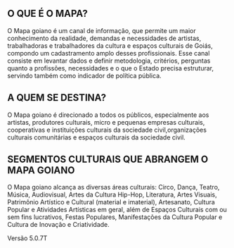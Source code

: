 ## O QUE É O MAPA?
O Mapa goiano é um canal de informação, que permite um maior conhecimento da realidade, demandas e necessidades de artistas, trabalhadoras e trabalhadores da cultura e espaços culturais de Goiás, compondo um cadastramento amplo desses profissionais.
Esse canal consiste em levantar dados e definir metodologia, critérios, perguntas quanto a profissões, necessidades e o que o Estado precisa estruturar, servindo também como indicador de política pública.

## A QUEM SE DESTINA?
O Mapa goiano é direcionado a todos os públicos, especialmente aos artistas, produtores culturais, micro e pequenas empresas culturais, cooperativas e instituições culturais da sociedade civil,organizações culturais comunitárias e espaços culturais da sociedade civil.


## SEGMENTOS CULTURAIS QUE ABRANGEM O MAPA GOIANO
O Mapa goiano alcança as diversas áreas culturais: Circo, Dança, Teatro, Música, Audiovisual, Artes da Cultura Hip-Hop, Literatura, Artes Visuais, Patrimônio Artístico e Cultural (material e imaterial), Artesanato, Cultura Popular e Atividades Artísticas em geral, além de Espaços Culturais com ou sem fins lucrativos, Festas Populares, Manifestações da Cultura Popular e Cultura de Inovação e Criatividade.

<!-- Alterar o número abaixo, e este comentário, para forçar nova build via pipeline -->
<!-- 5.0.7T :: Prints totais -->
Versão 5.0.7T